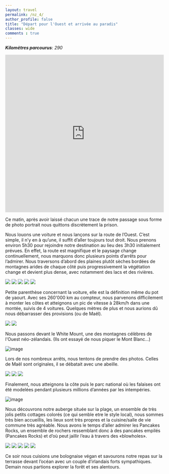 ```yaml
---
layout: travel
permalink: /nz_4/
author_profile: false
title: "Départ pour l'Ouest et arrivée au paradis"
classes: wide
comments : true
---
```


<!-- jQuery 1.8 or later, 33 KB -->
<script src="https://ajax.googleapis.com/ajax/libs/jquery/1.11.1/jquery.min.js"></script>

<!-- Fotorama from CDNJS, 19 KB -->
<link  href="https://cdnjs.cloudflare.com/ajax/libs/fotorama/4.6.4/fotorama.css" rel="stylesheet">
<script src="https://cdnjs.cloudflare.com/ajax/libs/fotorama/4.6.4/fotorama.js"></script>

***Kilomètres parcourus***: *290*

<iframe src="https://www.google.com/maps/d/u/0/embed?mid=1T0lHilnBgu8EFKowlLALH4gXdfzl6kFb" width="100%" height="500" frameBorder="0"></iframe>

<br>

Ce matin, après avoir laissé chacun une trace de notre passage sous forme de photo portrait nous quittons discrètement la prison. 

Nous louons une voiture et nous lançons sur la route de l’Ouest. C’est simple, il n’y en à qu’une, il suffit d’aller toujours tout droit. Nous prenons environ 5h30 pour rejoindre notre destination au lieu des 3h30 initialement prévues. En effet, la route est magnifique et le paysage change continuellement, nous marquons donc plusieurs points d’arrêts pour l’admirer. Nous traversons d’abord des plaines plutôt sèches bordées de montagnes arides de chaque côté puis progressivement la végétation change et devient plus dense, avec notamment des lacs et des rivières. 

<div class="fotorama">
  <img src="https://drive.google.com/uc?id=1gTYZwMP_Q2QyiPHvlcBHnss4uCA_vHKy">
  <img src="https://drive.google.com/uc?id=1Qur2QrHnNibdraPkyljCZdvNrB3S1pxK">
  <img src="https://drive.google.com/uc?id=1qRKMQlUPoRZWgmoiGTu7NCk7Ib-ugGK3">
  <img src="https://drive.google.com/uc?id=148Lf1gLx5myd-iYKYmPtbmrPRADizSpy">
  <img src="https://drive.google.com/uc?id=1ZR6lK-SJ99tRBRjNUYlCrUyqoHkNP5oE">
</div>

Petite parenthèse concernant la voiture, elle est la définition même du pot de yaourt. Avec ses 260'000 km au compteur, nous parvenons difficilement à monter les côtes et atteignons un pic de vitesse à 28km/h dans une montée, suivis de 4 voitures. Quelques mètres de plus et nous aurions dû nous débarrasser des provisions (ou de Maël). 

<div class="fotorama">
  <img src="https://drive.google.com/uc?id=1RJz8kya3Rb07dIpJQY90a0UybmTZnoYN">
  <img src="https://drive.google.com/uc?id=15Oy1QOPlMVv3cKYk1T6K3jKHttUUsSki">
</div>

Nous passons devant le White Mount, une des montagnes célèbres de l'Ouest néo-zélandais. (Ils ont essayé de nous piquer le Mont Blanc...)

![image](https://drive.google.com/uc?id=16UMTclq1iajzh6Pp6o8bpVK_M6K1RbfE)

Lors de nos nombreux arrêts, nous tentons de prendre des photos. Celles de Maël sont originales, il se débatait avec une abeille.

<div class="fotorama">
  <img src="https://drive.google.com/uc?id=1nvxA3EE3RloyfPSckYqBGyVRQTuQ5Wl-">
  <img src="https://drive.google.com/uc?id=1qux0PIWgCyeaRTSWEJWfs1Cl9MTMsmP3">
  <img src="https://drive.google.com/uc?id=1K4fbCWLgWlftswrmIfqsN5y-uV8n7oMT">
</div>

Finalement, nous atteignons la côte puis le parc national où les falaises ont été modelées pendant plusieurs millions d’années par les intempéries.

![image](https://drive.google.com/uc?id=1KGmSiR_F0w-vR4tualZFbzPpGtQbuVn6)

Nous découvrons notre auberge située sur la plage, un ensemble de très jolis petits cottages colorés (ce qui semble etre le style local), nous sommes très bien accueillis, les lieux sont très propres et la cuisine/salle de vie commune très agréable. Nous avons le temps d’aller admirer les Pancakes Rocks, un ensemble de rochers ressemblant donc à des pancakes empilés (Pancakes Rocks) et d’où peut jaillir l’eau à travers des «blowholes». 

<div class="fotorama">
  <img src="https://drive.google.com/uc?id=1qLC2hKdPmw9w3FNNfflbnV12XfvmqgtR">
  <img src="https://drive.google.com/uc?id=1P5Qe0EbisKAuQI3acC3qSLBi9YMLYwSt">
  <img src="https://drive.google.com/uc?id=1nMtuduASvXlZ2ss5d9PG7lD4Exd2UeSX">
  <img src="https://drive.google.com/uc?id=1ecmOHNdEHmZBir_St9_YSSxGdjjgjcLz">
  <img src="https://drive.google.com/uc?id=1W7jbMAIMfoNElDmlxndaSWyXqtnUFto6">
</div>

Ce soir nous cuisions une bolognaise végan et savourons notre repas sur la terrasse devant l’océan avec un couple d’irlandais forts sympathiques. Demain nous partions explorer la forêt et ses alentours.
